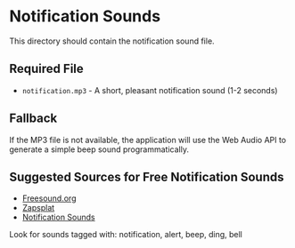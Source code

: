 # Notification Sounds

This directory should contain the notification sound file.

## Required File

- `notification.mp3` - A short, pleasant notification sound (1-2 seconds)

## Fallback

If the MP3 file is not available, the application will use the Web Audio API to generate a simple beep sound programmatically.

## Suggested Sources for Free Notification Sounds

- [Freesound.org](https://freesound.org/)
- [Zapsplat](https://www.zapsplat.com/)
- [Notification Sounds](https://notificationsounds.com/)

Look for sounds tagged with: notification, alert, beep, ding, bell
